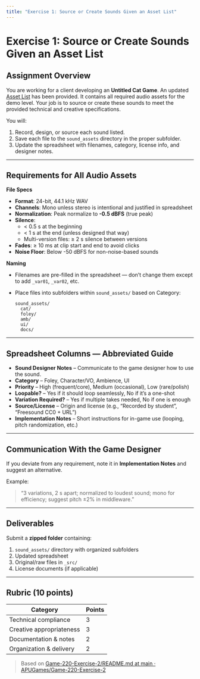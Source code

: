```yaml
---
title: "Exercise 1: Source or Create Sounds Given an Asset List"
---
```


# Exercise 1: Source or Create Sounds Given an Asset List

## Assignment Overview

You are working for a client developing an **Untitled Cat Game**. An updated [Asset List](./asset-list.xlsx) has been provided. It contains all required audio assets for the demo level. Your job is to source or create these sounds to meet the provided technical and creative specifications.

You will:

1. Record, design, or source each sound listed.
2. Save each file to the `sound_assets` directory in the proper subfolder.
3. Update the spreadsheet with filenames, category, license info, and designer notes.

---

## Requirements for All Audio Assets

**File Specs**

* **Format**: 24-bit, 44.1 kHz WAV
* **Channels**: Mono unless stereo is intentional and justified in spreadsheet
* **Normalization**: Peak normalize to **-0.5 dBFS** (true peak)
* **Silence**:
  * < 0.5 s at the beginning
  * < 1 s at the end (unless designed that way)
  * Multi-version files: ≥ 2 s silence between versions
* **Fades**: ≥ 10 ms at clip start and end to avoid clicks
* **Noise Floor**: Below -50 dBFS for non-noise-based sounds

**Naming**

* Filenames are pre-filled in the spreadsheet — don’t change them except to add `_var01`, `_var02`, etc.
* Place files into subfolders within `sound_assets/` based on Category:

  ```
  sound_assets/
    cat/
    foley/
    amb/
    ui/
    docs/
  ```

---

## Spreadsheet Columns — Abbreviated Guide

* **Sound Designer Notes** – Communicate to the game designer how to use the sound.
* **Category** – Foley, Character/VO, Ambience, UI
* **Priority** – High (frequent/core), Medium (occasional), Low (rare/polish)
* **Loopable?** – Yes if it should loop seamlessly, No if it’s a one-shot
* **Variation Required?** – Yes if multiple takes needed, No if one is enough
* **Source/License** – Origin and license (e.g., “Recorded by student”, “Freesound CC0 + URL”)
* **Implementation Notes** – Short instructions for in-game use (looping, pitch randomization, etc.)

---

## Communication With the Game Designer

If you deviate from any requirement, note it in **Implementation Notes** and suggest an alternative.

Example:

> “3 variations, 2 s apart; normalized to loudest sound; mono for efficiency; suggest pitch ±2% in middleware.”

---

## Deliverables

Submit a **zipped folder** containing:

1. `sound_assets/` directory with organized subfolders
2. Updated spreadsheet
3. Original/raw files in `_src/`
4. License documents (if applicable)

---

## Rubric (10 points)

| Category                 | Points |
| ------------------------ | ------ |
| Technical compliance     | 3      |
| Creative appropriateness | 3      |
| Documentation & notes    | 2      |
| Organization & delivery  | 2      |


> Based on [Game-220-Exercise-2/README.md at main · APUGames/Game-220-Exercise-2](https://github.com/APUGames/Game-220-Exercise-2/blob/main/README.md)
